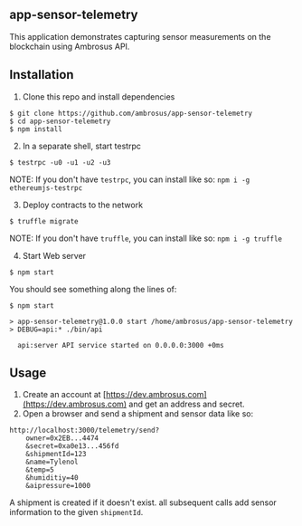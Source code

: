 ## app-sensor-telemetry
This application demonstrates capturing sensor measurements on the blockchain using Ambrosus API.

## Installation 
1. Clone this repo and install dependencies
```
$ git clone https://github.com/ambrosus/app-sensor-telemetry
$ cd app-sensor-telemetry
$ npm install
```
2. In a separate shell, start testrpc
```
$ testrpc -u0 -u1 -u2 -u3
``` 

NOTE: If you don't have `testrpc`, you can install like so: `npm i -g ethereumjs-testrpc`

3. Deploy contracts to the network
```
$ truffle migrate
``` 
NOTE: If you don't have `truffle`, you can install like so: `npm i -g truffle`

4. Start Web server
```
$ npm start
```
You should see something along the lines of:
```
$ npm start

> app-sensor-telemetry@1.0.0 start /home/ambrosus/app-sensor-telemetry
> DEBUG=api:* ./bin/api

  api:server API service started on 0.0.0.0:3000 +0ms

```

## Usage
1. Create an account at [https://dev.ambrosus.com](https://dev.ambrosus.com) and get an address and secret. 
2. Open a browser and send a shipment and sensor data like so:
```
http://localhost:3000/telemetry/send?
    owner=0x2EB...4474
    &secret=0xa0e13...456fd
    &shipmentId=123
    &name=Tylenol
    &temp=5
    &humiditiy=40
    &aipressure=1000
```

A shipment is created if it doesn't exist. all subsequent calls add sensor information to the given `shipmentId`.

